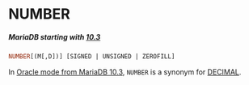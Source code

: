 # NUMBER

##### MariaDB starting with [10.3](/kb/en/what-is-mariadb-103/)

```sql
NUMBER[(M[,D])] [SIGNED | UNSIGNED | ZEROFILL]
```

In [Oracle mode from MariaDB 10.3](/kb/en/sql_modeoracle-from-mariadb-103/#synonyms-for-basic-sql-types), `NUMBER` is a synonym for [DECIMAL](/columns-storage-engines-and-plugins/data-types/data-types-numeric-data-types/decimal).